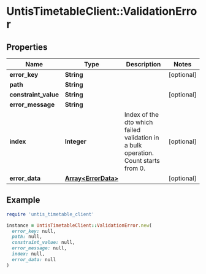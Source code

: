# UntisTimetableClient::ValidationError

## Properties

| Name | Type | Description | Notes |
| ---- | ---- | ----------- | ----- |
| **error_key** | **String** |  | [optional] |
| **path** | **String** |  |  |
| **constraint_value** | **String** |  | [optional] |
| **error_message** | **String** |  |  |
| **index** | **Integer** | Index of the dto which failed validation in a bulk operation. Count starts from 0. | [optional] |
| **error_data** | [**Array&lt;ErrorData&gt;**](ErrorData.md) |  | [optional] |

## Example

```ruby
require 'untis_timetable_client'

instance = UntisTimetableClient::ValidationError.new(
  error_key: null,
  path: null,
  constraint_value: null,
  error_message: null,
  index: null,
  error_data: null
)
```


